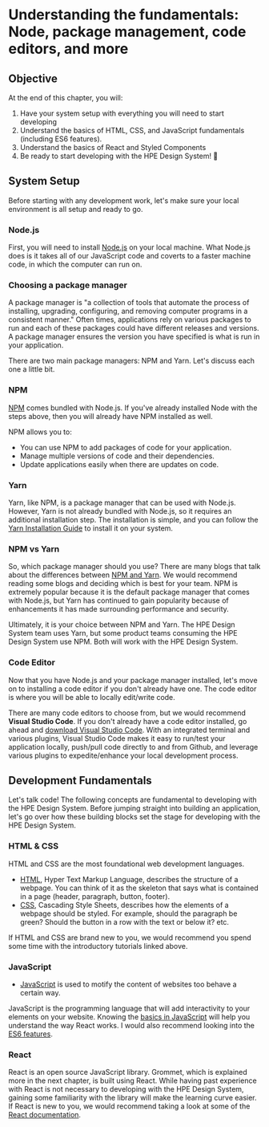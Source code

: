 # Understanding the fundamentals: Node, package management, code editors, and more


## Objective
At the end of this chapter, you will:

1. Have your system setup with everything you will need to start developing
2. Understand the basics of HTML, CSS, and JavaScript fundamentals (including ES6 features).
3. Understand the basics of React and Styled Components
4. Be ready to start developing with the HPE Design System! 🎉


## System Setup

Before starting with any development work, let's make sure your local environment is all setup and ready to go. 

### Node.js 

First, you will need to install [Node.js](https://nodejs.org/en/download/) on your local machine. What Node.js does is it takes all of our JavaScript code and coverts to a faster machine code, in which the computer can run on. 

### Choosing a package manager

A package manager is "a collection of tools that automate the process of installing, upgrading, configuring, and removing computer programs in a consistent manner." Often times, applications rely on various packages to run and each of these packages could have different releases and versions. A package manager ensures the version you have specified is what is run in your application.

There are two main package managers: NPM and Yarn. Let's discuss each one a little bit.

### NPM

[NPM](https://docs.npmjs.com/about-npm) comes bundled with Node.js. If you've already installed Node with the steps above, then you will already have NPM installed as well.

NPM allows you to:
- You can use NPM to add packages of code for your application. 
- Manage multiple versions of code and their dependencies.
- Update applications easily when there are updates on code. 

### Yarn

Yarn, like NPM, is a package manager that can be used with Node.js. However, Yarn is not already bundled with Node.js, so it requires an additional installation step. The installation is simple, and you can follow the [Yarn Installation Guide](https://yarnpkg.com/getting-started/install) to install it on your system.

### NPM vs Yarn

So, which package manager should you use? There are many blogs that talk about the differences between [NPM and Yarn](https://www.whitesourcesoftware.com/free-developer-tools/blog/npm-vs-yarn-which-should-you-choose/). We would recommend reading some blogs and deciding which is best for your team. NPM is extremely popular because it is the default package manager that comes with Node.js, but Yarn has continued to gain popularity because of enhancements it has made surrounding performance and security.

Ultimately, it is your choice between NPM and Yarn. The HPE Design System team uses Yarn, but some product teams consuming the HPE Design System use NPM. Both will work with the HPE Design System.

### Code Editor

Now that you have Node.js and your package manager installed, let's move on to installing a code editor if you don't already have one. The code editor is where you will be able to locally edit/write code.


There are many code editors to choose from, but we would recommend __Visual Studio Code__. If you don't already have a code editor installed, go ahead and [download Visual Studio Code](https://code.visualstudio.com/). With an integrated terminal and various plugins, Visual Studio Code makes it easy to run/test your application locally, push/pull code directly to and from Github, and leverage various plugins to expedite/enhance your local development process.

## Development Fundamentals

Let's talk code! The following concepts are fundamental to developing with the HPE Design System. Before jumping straight into building an application, let's go over how these building blocks set the stage for developing with the HPE Design System.

### HTML & CSS

HTML and CSS are the most foundational web development languages.
* [HTML](https://www.w3schools.com/html/html_intro.asp#:~:text=HTML%20stands%20for%20Hyper%20Text,how%20to%20display%20the%20content), Hyper Text Markup Language, describes the structure of a webpage. You can think of it as the skeleton that says what is contained in a page (header, paragraph, button, footer).
* [CSS](https://www.w3schools.com/css/), Cascading Style Sheets, describes how the elements of a webpage should be styled. For example, should the paragraph be green? Should the button in a row with the text or below it? etc.

If HTML and CSS are brand new to you, we would recommend you spend some time with the introductory tutorials linked above.


### JavaScript 

* [JavaScript](https://www.w3schools.com/js/default.asp) is used to motify the content of websites too behave a certain way. 

JavaScript is the programming language that will add interactivity to your elements on your website. Knowing the [basics in JavaScript](https://www.freecodecamp.org/news/getting-started-with-react-a-modern-project-based-guide-for-beginners-including-hooks-2/#basicjavascript) will help you understand the way React works. I would also recommend looking into the [ES6 features](https://www.w3schools.com/js/js_es6.asp). 

### React

React is an open source JavaScript library. Grommet, which is explained more in the next chapter, is built using React. While having past experience with React is not necessary to developing with the HPE Design System, gaining some familiarity with the library will make the learning curve easier. If React is new to you, we would recommend taking a look at some of the [React documentation](https://reactjs.org/docs/getting-started.html).
